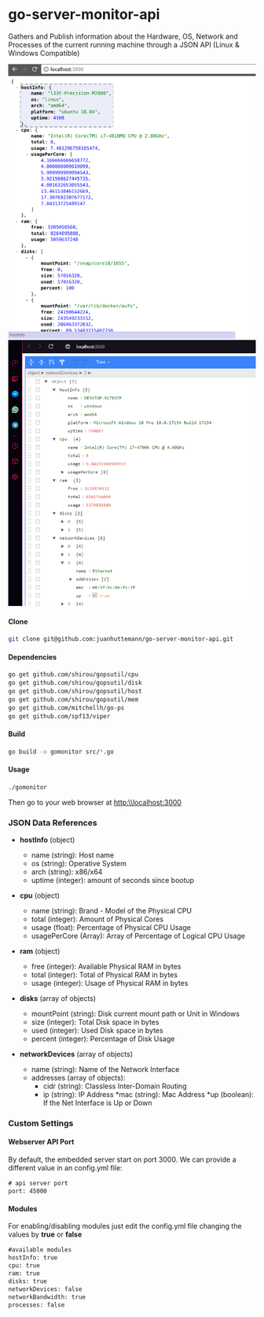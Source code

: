 # go-server-monitor-api

Gathers and Publish information about the Hardware, OS, Network and Processes of the current running machine through a JSON API (Linux & Windows Compatible)

![preview](https://raw.githubusercontent.com/juanhuttemann/go-server-monitor-api/master/images/preview1.png)
![preview](https://raw.githubusercontent.com/juanhuttemann/go-server-monitor-api/master/images/preview2.png)


#### Clone 

```sh
git clone git@github.com:juanhuttemann/go-server-monitor-api.git
```

#### Dependencies 

```sh
go get github.com/shirou/gopsutil/cpu
go get github.com/shirou/gopsutil/disk
go get github.com/shirou/gopsutil/host
go get github.com/shirou/gopsutil/mem
go get github.com/mitchellh/go-ps
go get github.com/spf13/viper
```

#### Build 

```sh
go build -o gomonitor src/*.go
```

#### Usage

```sh
./gomonitor
```

Then go to your web browser at [http:\\\localhost:3000](http:\\localhost:3000)



### JSON Data References

* **hostInfo** (object)
    * name (string): Host name
    * os (string): Operative System
    * arch (string): x86/x64
    * uptime (integer): amount of seconds since bootup
    
* **cpu** (object)
    * name (string): Brand - Model of the Physical CPU
    * total (integer): Amount of Physical Cores
    * usage (float): Percentage of Physical CPU Usage
    * usagePerCore (Array): Array of Percentage of Logical CPU Usage
    
* **ram** (object)
    * free (integer): Available Physical RAM in bytes
    * total (integer): Total of Physical RAM in bytes
    * usage (integer): Usage of Physical RAM in bytes

* **disks** (array of objects)
    * mountPoint (string): Disk current mount path or Unit in Windows 
    * size (integer): Total Disk space in bytes
    * used (integer): Used Disk space in bytes
    * percent (integer): Percentage of Disk Usage

* **networkDevices** (array of objects)
    * name (string): Name of the Network Interface
    * addresses (array of objects):
        * cidr (string): Classless Inter-Domain Routing
        * ip (string): IP Address
    *mac (string): Mac Address
    *up (boolean): If the Net Interface is Up or Down


### Custom Settings


#### Webserver API Port

By default, the embedded server start on port 3000. We can provide a different value in an config.yml file:

```
# api server port
port: 45000
```

#### Modules

For enabling/disabling modules just edit the config.yml file changing the values by **true** or **false**

```
#available modules
hostInfo: true
cpu: true
ram: true
disks: true
networkDevices: false
networkBandwidth: true
processes: false
```
       
       
